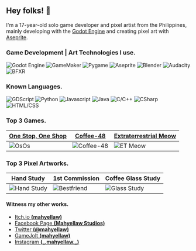 ## Hey folks! 🧡
I'm a 17-year-old solo game developer and pixel artist from the Philippines, mainly developing with the [Godot Engine]( https://godotengine.org ) and creating pixel art with [Aseprite]( https://www.aseprite.org ).

### Game Development | Art Technologies I use.
![Godot Engine](https://img.shields.io/badge/game%20engine-Godot-blue)
![GameMaker](https://img.shields.io/badge/game%20engine-GameMaker-red)
![Pygame](https://img.shields.io/badge/graphics%20library-Pygame-3AA100)
![Aseprite](https://img.shields.io/badge/art%20software-Aseprite-E7E7E7)
![Blender](https://img.shields.io/badge/3D%20modeling-Blender-C6800D)
![Audacity](https://img.shields.io/badge/audio%20software-Audacity-E1C300)
![BFXR](https://img.shields.io/badge/audio%20software-BFXR-E1C98D)

### Known Languages.
![GDScript](https://img.shields.io/badge/GDScript-preferred-0A7300)
![Python](https://img.shields.io/badge/Python-preferred-0A7300)
![Javascript](https://img.shields.io/badge/Javascript-preferred-0A7300)
![Java](https://img.shields.io/badge/Java-known-A45700)
![C/C++](https://img.shields.io/badge/C/C++-known-A45700)
![CSharp](https://img.shields.io/badge/CSharp-known-A45700)
![HTML/CSS](https://img.shields.io/badge/HTML/CSS-known-A45700)

### Top 3 Games.

| [One Stop, One Shop]( https://mahyellaw.itch.io/one-stop-one-shop )  | [Coffee-48]( https://mahyellaw.itch.io/coffee-48 ) | [Extraterrestrial Meow](https://gamejolt.com/games/et_meow/638515) |
| ------------- | ------------- | ------------- |
| ![OsOs](https://img.itch.zone/aW1nLzkxODI3MzQucG5n/315x250%23c/ft1cp7.png)  | ![Coffee-48](https://img.itch.zone/aW1nLzYyMTg5NjkucG5n/315x250%23c/%2BBdt7i.png)  | ![ET Meow](https://m.gjcdn.net/game-thumbnail/400/638515-ll-ygfv2kyp-v4.webp) |

### Top 3 Pixel Artworks.

| Hand Study | 1st Commission | Coffee Glass Study |
| ------------- | ------------- | ------------- |
| ![Hand Study](https://m.gjcdn.net/fireside-post-image/400/11014362-ll-zng2mp3v-v4.webp) | ![Bestfriend](https://m.gjcdn.net/fireside-post-image/400/8293017-skubid2u-v4.webp) | ![Glass Study](https://m.gjcdn.net/fireside-post-image/400/14347048-ll-hkiiyj3q-v4.webp) |

#### Witness my other works.
- [Itch.io **(mahyellaw)**]( https://mahyellaw.itch.io )
- [Facebook Page **(Mahyellaw Studios)**]( https://www.facebook.com/mahyellawStudios )
- [Twitter **(@mahyellaw)**]( https://twitter.com/mahyellaw )
- [GameJolt **(mahyellaw)**]( https://gamejolt.com/@mahyellaw )
- [Instagram **(\_.mahyellaw.\_)**]( https://www.instagram.com/_.mahyellaw._/ )
